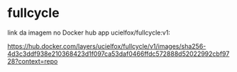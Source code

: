 # fullcycle
link da imagem no Docker hub app ucielfox/fullcycle:v1:

https://hub.docker.com/layers/ucielfox/fullcycle/v1/images/sha256-4d3c3ddf938e210368423d1f097ca53daf0466ffdc572888d52022992cbf9728?context=repo
